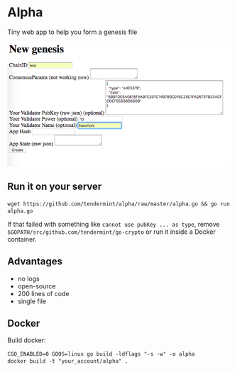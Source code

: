 # Alpha

Tiny web app to help you form a genesis file

![](./alpha.png)

## Run it on your server

```
wget https://github.com/tendermint/alpha/raw/master/alpha.go && go run alpha.go
```

If that failed with something like `cannot use pubKey ... as type`, remove
`$GOPATH/src/github.com/tendermint/go-crypto` or run it inside a Docker
container.

## Advantages

- no logs
- open-source
- 200 lines of code
- single file

## Docker

Build docker:

```
CGO_ENABLED=0 GOOS=linux go build -ldflags "-s -w" -o alpha
docker build -t "your_account/alpha" .
```
